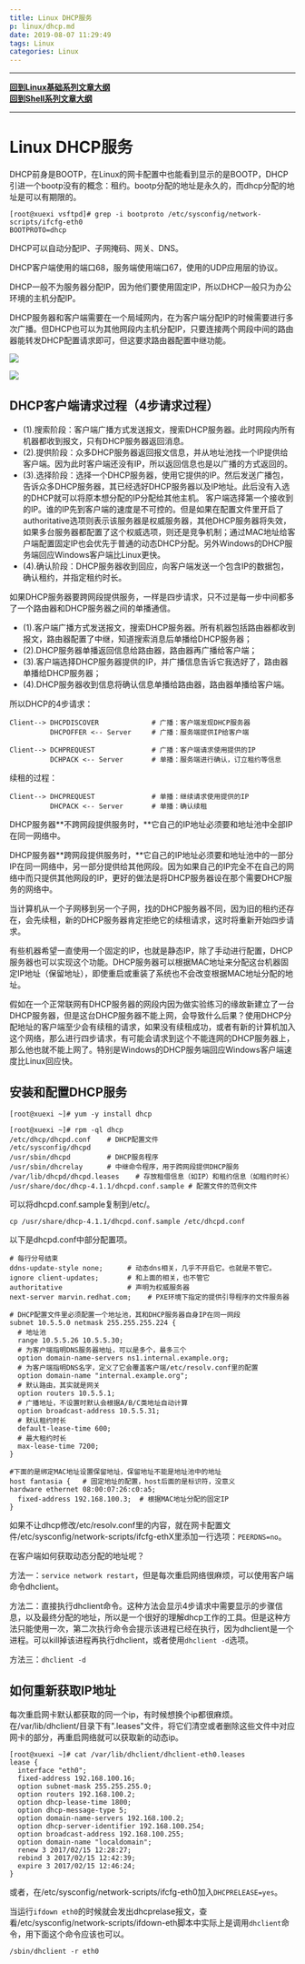 ```yaml
---
title: Linux DHCP服务
p: linux/dhcp.md
date: 2019-08-07 11:29:49
tags: Linux
categories: Linux
---
```


--------

**[回到Linux基础系列文章大纲](/linux/index)**  
**[回到Shell系列文章大纲](/shell/index)**  

--------

# Linux DHCP服务

DHCP前身是BOOTP，在Linux的网卡配置中也能看到显示的是BOOTP，DHCP引进一个bootp没有的概念：租约。bootp分配的地址是永久的，而dhcp分配的地址是可以有期限的。

```
[root@xuexi vsftpd]# grep -i bootproto /etc/sysconfig/network-scripts/ifcfg-eth0
BOOTPROTO=dhcp
```

DHCP可以自动分配IP、子网掩码、网关、DNS。

DHCP客户端使用的端口68，服务端使用端口67，使用的UDP应用层的协议。

DHCP一般不为服务器分配IP，因为他们要使用固定IP，所以DHCP一般只为办公环境的主机分配IP。

DHCP服务器和客户端需要在一个局域网内，在为客户端分配IP的时候需要进行多次广播。但DHCP也可以为其他网段内主机分配IP，只要连接两个网段中间的路由器能转发DHCP配置请求即可，但这要求路由器配置中继功能。

![](/img/linux/733013-20170809104133527-1990385690.png)

![](/img/linux/733013-20170809104140667-128016091.png)

## DHCP客户端请求过程（4步请求过程）

- (1).搜索阶段：客户端广播方式发送报文，搜索DHCP服务器。此时网段内所有机器都收到报文，只有DHCP服务器返回消息。
- (2).提供阶段：众多DHCP服务器返回报文信息，并从地址池找一个IP提供给客户端。因为此时客户端还没有IP，所以返回信息也是以广播的方式返回的。
- (3).选择阶段：选择一个DHCP服务器，使用它提供的IP。然后发送广播包，告诉众多DHCP服务器，其已经选好DHCP服务器以及IP地址。此后没有入选的DHCP就可以将原本想分配的IP分配给其他主机。
  客户端选择第一个接收到的IP。谁的IP先到客户端的速度是不可控的。但是如果在配置文件里开启了authoritative选项则表示该服务器是权威服务器，其他DHCP服务器将失效，如果多台服务器都配置了这个权威选项，则还是竞争机制；通过MAC地址给客户端配置固定IP也会优先于普通的动态DHCP分配。另外Windows的DHCP服务端回应Windows客户端比Linux更快。
- (4).确认阶段：DHCP服务器收到回应，向客户端发送一个包含IP的数据包，确认租约，并指定租约时长。

如果DHCP服务器要跨网段提供服务，一样是四步请求，只不过是每一步中间都多了一个路由器和DHCP服务器之间的单播通信。

- (1).客户端广播方式发送报文，搜索DHCP服务器。所有机器包括路由器都收到报文，路由器配置了中继，知道搜索消息后单播给DHCP服务器；
- (2).DHCP服务器单播返回信息给路由器，路由器再广播给客户端；
- (3).客户端选择DHCP服务器提供的IP，并广播信息告诉它我选好了，路由器单播给DHCP服务器；
- (4).DHCP服务器收到信息将确认信息单播给路由器，路由器单播给客户端。

所以DHCP的4步请求：

```
Client--> DHCPDISCOVER             # 广播：客户端发现DHCP服务器
          DHCPOFFER <-- Server     # 广播：服务端提供IP给客户端

Client--> DCHPREQUEST              # 广播：客户端请求使用提供的IP
          DCHPACK <-- Server       # 单播：服务端进行确认，订立租约等信息
```

续租的过程：

```
Client--> DHCPREQUEST              # 单播：继续请求使用提供的IP
          DHCPACK <-- Server       # 单播：确认续租
```

DHCP服务器**不跨网段提供服务时，**它自己的IP地址必须要和地址池中全部IP在同一网络中。

DHCP服务器**跨网段提供服务时，**它自己的IP地址必须要和地址池中的一部分IP在同一网络中，另一部分提供给其他网段。因为如果自己的IP完全不在自己的网络中而只提供其他网段的IP，更好的做法是将DHCP服务器设在那个需要DHCP服务的网络中。

当计算机从一个子网移到另一个子网，找的DHCP服务器不同，因为旧的租约还存在，会先续租，新的DHCP服务器肯定拒绝它的续租请求，这时将重新开始四步请求。

有些机器希望一直使用一个固定的IP，也就是静态IP，除了手动进行配置，DHCP服务器也可以实现这个功能。DHCP服务器可以根据MAC地址来分配这台机器固定IP地址（保留地址），即使重启或重装了系统也不会改变根据MAC地址分配的地址。

假如在一个正常联网有DHCP服务器的网段内因为做实验练习的缘故新建立了一台DHCP服务器，但是这台DHCP服务器不能上网，会导致什么后果？使用DHCP分配地址的客户端至少会有续租的请求，如果没有续租成功，或者有新的计算机加入这个网络，那么进行四步请求，有可能会请求到这个不能连网的DHCP服务器上，那么他也就不能上网了。特别是Windows的DHCP服务端回应Windows客户端速度比Linux回应快。

## 安装和配置DHCP服务

```
[root@xuexi ~]# yum -y install dhcp

[root@xuexi ~]# rpm -ql dhcp
/etc/dhcp/dhcpd.conf    # DHCP配置文件
/etc/sysconfig/dhcpd
/usr/sbin/dhcpd         # DHCP服务程序
/usr/sbin/dhcrelay      # 中继命令程序，用于跨网段提供DHCP服务
/var/lib/dhcpd/dhcpd.leases    # 存放租借信息（如IP）和租约信息（如租约时长）
/usr/share/doc/dhcp-4.1.1/dhcpd.conf.sample # 配置文件的范例文件
```

可以将dhcpd.conf.sample复制到/etc/。

```
cp /usr/share/dhcp-4.1.1/dhcpd.conf.sample /etc/dhcpd.conf 
```

以下是dhcpd.conf中部分配置项。

```
# 每行分号结束
ddns-update-style none;      # 动态dns相关，几乎不开启它。也就是不管它。
ignore client-updates;       # 和上面的相关，也不管它
authoritative                # 声明为权威服务器
next-server marvin.redhat.com;    # PXE环境下指定的提供引导程序的文件服务器

# DHCP配置文件里必须配置一个地址池，其和DHCP服务器自身IP在同一网段
subnet 10.5.5.0 netmask 255.255.255.224 {
  # 地址池
  range 10.5.5.26 10.5.5.30;
  # 为客户端指明DNS服务器地址，可以是多个，最多三个
  option domain-name-servers ns1.internal.example.org;
  # 为客户端指明DNS名字，定义了它会覆盖客户端/etc/resolv.conf里的配置
  option domain-name "internal.example.org";
  # 默认路由，其实就是网关
  option routers 10.5.5.1;
  # 广播地址，不设置时默认会根据A/B/C类地址自动计算
  option broadcast-address 10.5.5.31;
  # 默认租约时长
  default-lease-time 600;
  # 最大租约时长
  max-lease-time 7200;
}

#下面的是绑定MAC地址设置保留地址，保留地址不能是地址池中的地址
host fantasia {   # 固定地址的配置，host后面的是标识符，没意义
hardware ethernet 08:00:07:26:c0:a5;
  fixed-address 192.168.100.3;  # 根据MAC地址分配的固定IP 
}
```

如果不让dhcp修改/etc/resolv.conf里的内容，就在网卡配置文件/etc/sysconfig/network-scripts/ifcfg-ethX里添加一行选项：`PEERDNS=no`。

在客户端如何获取动态分配的地址呢？

方法一：`service network restart`，但是每次重启网络很麻烦，可以使用客户端命令dhclient。

方法二：直接执行dhclient命令。这种方法会显示4步请求中需要显示的步骤信息，以及最终分配的地址，所以是一个很好的理解dhcp工作的工具。但是这种方法只能使用一次，第二次执行命令会提示该进程已经在执行，因为dhclient是一个进程。可以kill掉该进程再执行dhclient，或者使用`dhclient -d`选项。

方法三：`dhclient -d`

## 如何重新获取IP地址

每次重启网卡默认都获取的同一个ip，有时候想换个ip都很麻烦。在/var/lib/dhclient/目录下有".leases"文件，将它们清空或者删除这些文件中对应网卡的部分，再重启网络就可以获取新的动态ip。

```
[root@xuexi ~]# cat /var/lib/dhclient/dhclient-eth0.leases 
lease {
  interface "eth0";
  fixed-address 192.168.100.16;
  option subnet-mask 255.255.255.0;
  option routers 192.168.100.2;
  option dhcp-lease-time 1800;
  option dhcp-message-type 5;
  option domain-name-servers 192.168.100.2;
  option dhcp-server-identifier 192.168.100.254;
  option broadcast-address 192.168.100.255;
  option domain-name "localdomain";
  renew 3 2017/02/15 12:28:27;
  rebind 3 2017/02/15 12:42:39;
  expire 3 2017/02/15 12:46:24;
}
```

或者，在/etc/sysconfig/network-scripts/ifcfg-eth0加入`DHCPRELEASE=yes`。

当运行`ifdown eth0`的时候就会发出dhcprelase报文，查看/etc/sysconfig/network-scripts/ifdown-eth脚本中实际上是调用`dhclient`命令，用下面这个命令应该也可以。

```
/sbin/dhclient -r eth0
```